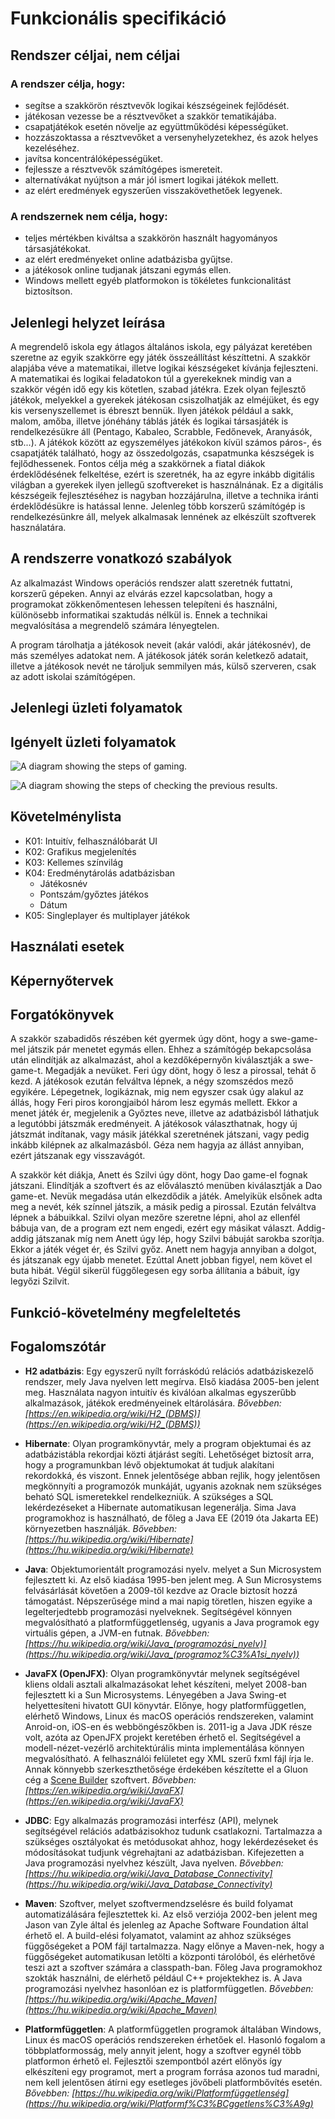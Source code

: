 Funkcionális specifikáció
=========================

Rendszer céljai, nem céljai
---------------------------
### A rendszer célja, hogy:
- segítse a szakkörön résztvevők logikai készségeinek fejlődését.
- játékosan vezesse be a résztvevőket a szakkör tematikájába.
- csapatjátékok esetén növelje az együttműködési képességüket.
- hozzászoktassa a résztvevőket a versenyhelyzetekhez, és azok helyes kezeléséhez.
- javítsa koncentrálóképességüket.
- fejlessze a résztvevők számítógépes ismereteit.
- alternatívákat nyújtson a már jól ismert logikai játékok mellett.
- az elért eredmények egyszerűen visszakövethetőek legyenek.

### A rendszernek nem célja, hogy:
- teljes mértékben kiváltsa a szakkörön használt hagyományos társasjátékokat.
- az elért eredményeket online adatbázisba gyűjtse.
- a játékosok online tudjanak játszani egymás ellen.
- Windows mellett egyéb platformokon is tökéletes funkcionalitást biztosítson.

Jelenlegi helyzet leírása
-------------------------
A megrendelő iskola egy átlagos általános iskola, egy pályázat keretében szeretne az egyik szakkörre egy játék összeállítást készíttetni. A szakkör alapjába véve a matematikai, illetve logikai készségeket kívánja fejleszteni. A matematikai és logikai feladatokon túl a gyerekeknek mindig van a szakkör végén idő egy kis kötetlen, szabad játékra. Ezek olyan fejlesztő játékok, melyekkel a gyerekek játékosan csiszolhatják az elméjüket, és egy kis versenyszellemet is ébreszt bennük. Ilyen játékok például a sakk, malom, amőba, illetve jónéhány táblás játék és logikai társasjáték is rendelkezésükre áll (Pentago, Kabaleo, Scrabble, Fedőnevek, Aranyásók, stb...). A játékok között az egyszemélyes játékokon kívül számos páros-, és csapatjáték található, hogy az összedolgozás, csapatmunka készségek is fejlődhessenek.
Fontos célja még a szakkörnek a fiatal diákok érdeklődésének felkeltése, ezért is szeretnék, ha az egyre inkább digitális világban a gyerekek ilyen jellegű szoftvereket is használnának. Ez a digitális készségeik fejlesztéséhez is nagyban hozzájárulna, illetve a technika iránti érdeklődésükre is hatással lenne. Jelenleg több korszerű számítógép is rendelkezésünkre áll, melyek alkalmasak lennének az elkészült szoftverek használatára.

A rendszerre vonatkozó szabályok
--------------------------------
Az alkalmazást Windows operációs rendszer alatt szeretnék futtatni, korszerű gépeken. Annyi az elvárás ezzel kapcsolatban, hogy a programokat zökkenőmentesen lehessen telepíteni és használni, különösebb informatikai szaktudás nélkül is. Ennek a technikai megvalósítása a megrendelő számára lényegtelen.

A program tárolhatja a játékosok neveit (akár valódi, akár játékosnév), de más személyes adatokat nem. A játékosok játék során keletkező adatait, illetve a játékosok nevét ne tároljuk semmilyen más, külső szerveren, csak az adott iskolai számítógépen.

Jelenlegi üzleti folyamatok
----------------------------

Igényelt üzleti folyamatok
--------------------------
![A diagram showing the steps of gaming.](./images/jatek_lefolytatasa_funkspec.png "Flow chart for gaming")

![A diagram showing the steps of checking the previous results.](./images/eredmenyek_ellenorzese_funkspec.png "Flow chart for checking results' history")

Követelménylista
----------------
- K01: Intuitív, felhasználóbarát UI
- K02: Grafikus megjelenítés
- K03: Kellemes színvilág
- K04: Eredménytárolás adatbázisban
    - Játékosnév
    - Pontszám/győztes játékos
    - Dátum
- K05: Singleplayer és multiplayer játékok

Használati esetek
-----------------

Képernyőtervek
--------------

Forgatókönyvek
--------------
<!--Benedek-->
A szakkör szabadidős részében két gyermek úgy dönt, hogy a swe-game-mel játszik pár menetet egymás ellen. Ehhez a számítógép bekapcsolása után elindítják az alkalmazást, ahol a kezdőképernyőn kiválasztják a swe-game-t. Megadják a nevüket. Feri úgy dönt, hogy ő lesz a pirossal, tehát ő kezd.  A játékosok ezután felváltva lépnek, a négy szomszédos mező egyikére.
Lépegetnek, logikáznak, mig nem egyszer csak úgy alakul az állás, hogy Feri piros korongjaiból három lesz egymás mellett. Ekkor a menet játék ér, megjelenik a Győztes neve, illetve az adatbázisból láthatjuk a legutóbbi játszmák eredményeit. A játékosok választhatnak, hogy új játszmát indítanak, vagy másik játékkal szeretnének játszani, vagy pedig inkább kilépnek az alkalmazásból.
Géza nem hagyja az állást annyiban, ezért játszanak egy visszavágót.

<!--Péter-->
A szakkör két diákja, Anett és Szilvi úgy dönt, hogy Dao game-el fognak játszani. Elindítják a szoftvert és az előválasztó menüben kiválasztják a Dao game-et. Nevük megadása után elkezdődik a játék. Amelyikük elsőnek adta meg a nevét, kék színnel játszik, a másik pedig a pirossal. Ezután felváltva lépnek a bábuikkal. Szilvi olyan mezőre szeretne lépni, ahol az ellenfél bábuja van, de a program ezt nem engedi, ezért egy másikat választ. 
Addig-addig játszanak míg nem Anett úgy lép, hogy Szilvi bábuját sarokba szorítja. Ekkor a játék véget ér, és Szilvi győz. Anett nem hagyja annyiban a dolgot, és játszanak egy újabb menetet. Ezúttal Anett jobban figyel, nem követ el buta hibát. Végül sikerül függőlegesen egy sorba állítania a bábuit, így legyőzi Szilvit.  

<!--Botond-->

<!--Balázs-->

Funkció-követelmény megfeleltetés
---------------------------------

Fogalomszótár
-------------
- __H2 adatbázis__: Egy egyszerű nyílt forráskódú relációs adatbáziskezelő rendszer, mely Java nyelven lett megírva. Első kiadása 2005-ben jelent meg. Használata nagyon intuitív és kiválóan alkalmas egyszerűbb alkalmazások, játékok eredményeinek eltárolására.
*Bővebben: [https://en.wikipedia.org/wiki/H2_(DBMS)](https://en.wikipedia.org/wiki/H2_(DBMS))*

- __Hibernate__: Olyan programkönyvtár, mely a program objektumai és az adatbázistábla rekordjai közti átjárást segíti. Lehetőséget biztosít arra, hogy a programunkban lévő objektumokat át tudjuk alakítani rekordokká, és viszont. Ennek jelentősége abban rejlik, hogy jelentősen megkönnyíti a programozók munkáját, ugyanis azoknak nem szükséges beható SQL ismeretekkel rendelkezniük. A szükséges a SQL lekérdezéseket a Hibernate automatikusan legenerálja. Sima Java programokhoz is használható, de főleg a Java EE (2019 óta Jakarta EE) környezetben használják.
*Bővebben: [https://hu.wikipedia.org/wiki/Hibernate](https://hu.wikipedia.org/wiki/Hibernate)*

- __Java__: Objektumorientált programozási nyelv. melyet a Sun Microsystem fejlesztett ki. Az első kiadása 1995-ben jelent meg. A Sun Microsystems felvásárlását követően a 2009-től kezdve az Oracle biztosít hozzá támogatást. Népszerűsége mind a mai napig töretlen, hiszen egyike a legelterjedtebb programozási nyelveknek. Segítségével könnyen megvalósítható a platformfüggetlenség, ugyanis a Java programok egy virtuális gépen, a JVM-en futnak. 
*Bővebben: [https://hu.wikipedia.org/wiki/Java_(programozási_nyelv)](https://hu.wikipedia.org/wiki/Java_(programoz%C3%A1si_nyelv))*

- __JavaFX (OpenJFX)__: Olyan programkönyvtár melynek segítségével kliens oldali asztali alkalmazásokat lehet készíteni, melyet 2008-ban fejlesztett ki a Sun Microsystems. Lényegében a Java Swing-et helyettesíteni hivatott GUI könyvtár. Előnye, hogy platformfüggetlen, elérhető Windows, Linux és macOS operációs rendszereken, valamint Anroid-on, iOS-en és webböngészőkben is. 2011-ig a Java JDK része volt, azóta az OpenJFX projekt keretében érhető el. Segítségével a modell-nézet-vezérlő architektúrális minta implementálása könnyen megvalósítható. A felhasználói felületet egy XML szerű fxml fájl írja le. Annak könnyebb szerkeszthetősége érdekében készítette el a Gluon cég a [Scene Builder](https://gluonhq.com/products/scene-builder/) szoftvert.
*Bővebben: [https://en.wikipedia.org/wiki/JavaFX](https://en.wikipedia.org/wiki/JavaFX)*

- __JDBC__: Egy alkalmazás programozási interfész (API), melynek segítségével relációs adatbázisokhoz tudunk csatlakozni. Tartalmazza a szükséges osztályokat és metódusokat ahhoz, hogy lekérdezéseket és módosításokat tudjunk végrehajtani az adatbázisban. Kifejezetten a Java programozási nyelvhez készült, Java nyelven.
*Bővebben: [https://hu.wikipedia.org/wiki/Java_Database_Connectivity](https://hu.wikipedia.org/wiki/Java_Database_Connectivity)* 

- __Maven__: Szoftver, melyet szoftvermendzselésre és build folyamat automatizálására fejlesztettek ki. Az első verziója 2002-ben jelent meg Jason van Zyle által és jelenleg az Apache Software Foundation által érhető el. A build-elési folyamatot, valamint az ahhoz szükséges függőségeket a POM fájl tartalmazza. Nagy előnye a Maven-nek, hogy a függőségeket automatikusan letölti a központi tárolóból, és elérhetővé teszi azt a szoftver számára a classpath-ban. Főleg Java programokhoz szokták használni, de elérhető például C++ projektekhez is. A Java programozási nyelvhez hasonlóan ez is platformfüggetlen.
*Bővebben: [https://hu.wikipedia.org/wiki/Apache_Maven](https://hu.wikipedia.org/wiki/Apache_Maven)*

- __Platformfüggetlen__: A platformfüggetlen programok általában Windows, Linux és macOS operációs rendszereken érhetőek el. Hasonló fogalom a többplatformosság, mely annyit jelent, hogy a szoftver egynél több platformon érhető el. Fejlesztői szempontból azért előnyös így elkészíteni egy programot, mert a program forrása azonos tud maradni, nem kell jelentősen átírni egy esetleges jövőbeli platformbővítés esetén.
*Bővebben: [https://hu.wikipedia.org/wiki/Platformfüggetlenség](https://hu.wikipedia.org/wiki/Platformf%C3%BCggetlens%C3%A9g)*